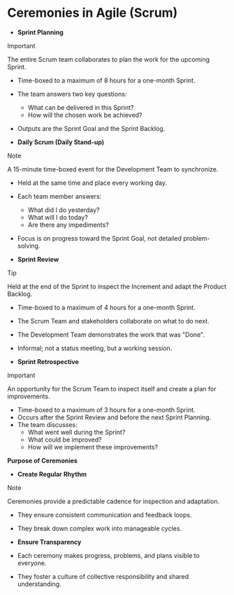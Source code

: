 # Ceremonies in Agile (Scrum)

*   **Sprint Planning**
> [!IMPORTANT]
> The entire Scrum team collaborates to plan the work for the upcoming Sprint.
*   Time-boxed to a maximum of 8 hours for a one-month Sprint.
*   The team answers two key questions:
    *   What can be delivered in this Sprint?
    *   How will the chosen work be achieved?
*   Outputs are the Sprint Goal and the Sprint Backlog.

*   **Daily Scrum (Daily Stand-up)**
> [!NOTE]
> A 15-minute time-boxed event for the Development Team to synchronize.
*   Held at the same time and place every working day.
*   Each team member answers:
    *   What did I do yesterday?
    *   What will I do today?
    *   Are there any impediments?
*   Focus is on progress toward the Sprint Goal, not detailed problem-solving.

*   **Sprint Review**
> [!TIP]
> Held at the end of the Sprint to inspect the Increment and adapt the Product Backlog.
*   Time-boxed to a maximum of 4 hours for a one-month Sprint.
*   The Scrum Team and stakeholders collaborate on what to do next.
*   The Development Team demonstrates the work that was "Done".
*   Informal; not a status meeting, but a working session.

*   **Sprint Retrospective**
> [!IMPORTANT]
> An opportunity for the Scrum Team to inspect itself and create a plan for improvements.
*   Time-boxed to a maximum of 3 hours for a one-month Sprint.
*   Occurs after the Sprint Review and before the next Sprint Planning.
*   The team discusses:
    *   What went well during the Sprint?
    *   What could be improved?
    *   How will we implement these improvements?

**Purpose of Ceremonies**

*   **Create Regular Rhythm**
> [!NOTE]
> Ceremonies provide a predictable cadence for inspection and adaptation.
*   They ensure consistent communication and feedback loops.
*   They break down complex work into manageable cycles.

*   **Ensure Transparency**
*   Each ceremony makes progress, problems, and plans visible to everyone.
*   They foster a culture of collective responsibility and shared understanding.
